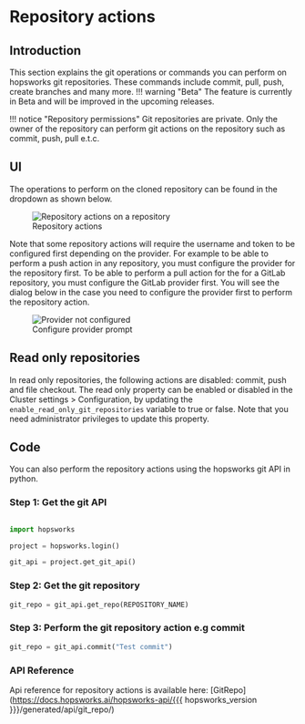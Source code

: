 # Repository actions
## Introduction
This section explains the git operations or commands you can perform on hopsworks git repositories. These commands include commit, pull, push, create branches and many more.
!!! warning "Beta"
    The feature is currently in Beta and will be improved in the upcoming releases.

!!! notice "Repository permissions"
    Git repositories are private. Only the owner of the repository can perform git actions on the repository such as commit, push, pull e.t.c.
## UI
The operations to perform on the cloned repository can be found in the dropdown as shown below.

<p align="center">
  <figure>
    <img src="../../../../assets/images/guides/git/repo_actions.gif" alt="Repository actions on a repository">
    <figcaption>Repository actions</figcaption>
  </figure>
</p>

Note that some repository actions will require the username and token to be configured first depending on the provider. For example to be able to perform a push action in any repository, you must configure the provider for the repository first. To be able to perform a pull action for the for a GitLab repository, you must configure the GitLab provider first. You will see the dialog below in the case you need to configure the provider first to perform the repository action.

<p align="center">
  <figure>
    <img src="../../../../assets/images/guides/git/provider_not_configured_for_repo_action.png" alt="Provider not configured">
    <figcaption>Configure provider prompt</figcaption>
  </figure>
</p>

## Read only repositories
In read only repositories, the following actions are disabled: commit, push and file checkout. The read only property can be enabled or disabled in the Cluster settings > Configuration, by updating the `enable_read_only_git_repositories` variable to true or false. Note that you need administrator privileges to update this property.

## Code
You can also perform the repository actions using the hopsworks git API in python. 
### Step 1: Get the git API

```python

import hopsworks

project = hopsworks.login()

git_api = project.get_git_api()

```
### Step 2: Get the git repository
```python
git_repo = git_api.get_repo(REPOSITORY_NAME)

```

### Step 3: Perform the git repository action e.g commit
```python
git_repo = git_api.commit("Test commit")

```

### API Reference
Api reference for repository actions is available here:
[GitRepo](https://docs.hopsworks.ai/hopsworks-api/{{{ hopsworks_version }}}/generated/api/git_repo/)

